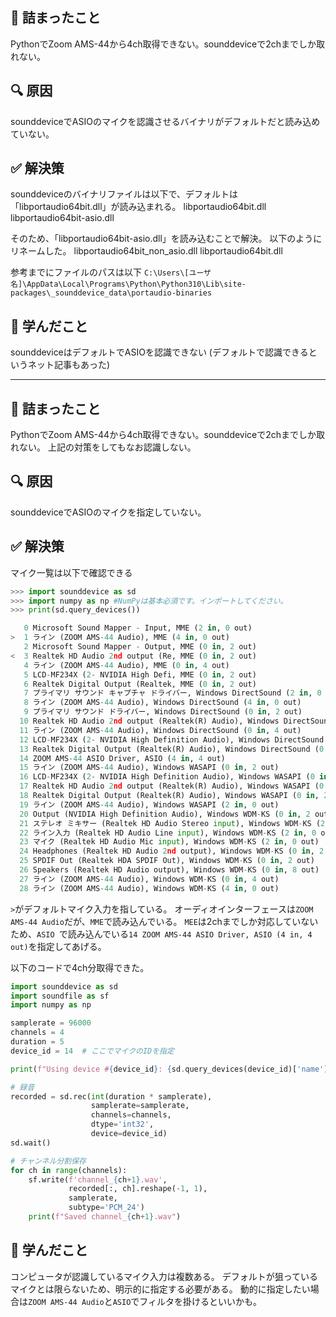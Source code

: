 ## 🤯 詰まったこと
PythonでZoom AMS-44から4ch取得できない。sounddeviceで2chまでしか取れない。

## 🔍 原因
sounddeviceでASIOのマイクを認識させるバイナリがデフォルトだと読み込めていない。

## ✅ 解決策
sounddeviceのバイナリファイルは以下で、デフォルトは「libportaudio64bit.dll」が読み込まれる。
libportaudio64bit.dll
libportaudio64bit-asio.dll

そのため、「libportaudio64bit-asio.dll」を読み込むことで解決。
以下のようにリネームした。
libportaudio64bit_non_asio.dll
libportaudio64bit.dll

参考までにファイルのパスは以下
`C:\Users\[ユーザ名]\AppData\Local\Programs\Python\Python310\Lib\site-packages\_sounddevice_data\portaudio-binaries`

## 🧠 学んだこと
sounddeviceはデフォルトでASIOを認識できない
(デフォルトで認識できるというネット記事もあった)

---

## 🤯 詰まったこと
PythonでZoom AMS-44から4ch取得できない。sounddeviceで2chまでしか取れない。
上記の対策をしてもなお認識しない。

## 🔍 原因
sounddeviceでASIOのマイクを指定していない。

## ✅ 解決策
マイク一覧は以下で確認できる

```python
>>> import sounddevice as sd
>>> import numpy as np #NumPyは基本必須です。インポートしてください。
>>> print(sd.query_devices())

   0 Microsoft Sound Mapper - Input, MME (2 in, 0 out)
>  1 ライン (ZOOM AMS-44 Audio), MME (4 in, 0 out)
   2 Microsoft Sound Mapper - Output, MME (0 in, 2 out)
<  3 Realtek HD Audio 2nd output (Re, MME (0 in, 2 out)
   4 ライン (ZOOM AMS-44 Audio), MME (0 in, 4 out)
   5 LCD-MF234X (2- NVIDIA High Defi, MME (0 in, 2 out)
   6 Realtek Digital Output (Realtek, MME (0 in, 2 out)
   7 プライマリ サウンド キャプチャ ドライバー, Windows DirectSound (2 in, 0 out)
   8 ライン (ZOOM AMS-44 Audio), Windows DirectSound (4 in, 0 out)
   9 プライマリ サウンド ドライバー, Windows DirectSound (0 in, 2 out)
  10 Realtek HD Audio 2nd output (Realtek(R) Audio), Windows DirectSound (0 in, 2 out)
  11 ライン (ZOOM AMS-44 Audio), Windows DirectSound (0 in, 4 out)
  12 LCD-MF234X (2- NVIDIA High Definition Audio), Windows DirectSound (0 in, 2 out)
  13 Realtek Digital Output (Realtek(R) Audio), Windows DirectSound (0 in, 2 out)
  14 ZOOM AMS-44 ASIO Driver, ASIO (4 in, 4 out)
  15 ライン (ZOOM AMS-44 Audio), Windows WASAPI (0 in, 2 out)
  16 LCD-MF234X (2- NVIDIA High Definition Audio), Windows WASAPI (0 in, 2 out)
  17 Realtek HD Audio 2nd output (Realtek(R) Audio), Windows WASAPI (0 in, 2 out)
  18 Realtek Digital Output (Realtek(R) Audio), Windows WASAPI (0 in, 2 out)
  19 ライン (ZOOM AMS-44 Audio), Windows WASAPI (2 in, 0 out)
  20 Output (NVIDIA High Definition Audio), Windows WDM-KS (0 in, 2 out)
  21 ステレオ ミキサー (Realtek HD Audio Stereo input), Windows WDM-KS (2 in, 0 out)
  22 ライン入力 (Realtek HD Audio Line input), Windows WDM-KS (2 in, 0 out)
  23 マイク (Realtek HD Audio Mic input), Windows WDM-KS (2 in, 0 out)
  24 Headphones (Realtek HD Audio 2nd output), Windows WDM-KS (0 in, 2 out)
  25 SPDIF Out (Realtek HDA SPDIF Out), Windows WDM-KS (0 in, 2 out)
  26 Speakers (Realtek HD Audio output), Windows WDM-KS (0 in, 8 out)
  27 ライン (ZOOM AMS-44 Audio), Windows WDM-KS (0 in, 4 out)
  28 ライン (ZOOM AMS-44 Audio), Windows WDM-KS (4 in, 0 out)
```

`>`がデフォルトマイク入力を指している。
オーディオインターフェースは`ZOOM AMS-44 Audio`だが、`MME`で読み込んでいる。
`MEE`は2chまでしか対応していないため、`ASIO `で読み込んでいる`14 ZOOM AMS-44 ASIO Driver, ASIO (4 in, 4 out)`を指定してあげる。

以下のコードで4ch分取得できた。

```python
import sounddevice as sd
import soundfile as sf
import numpy as np

samplerate = 96000
channels = 4
duration = 5
device_id = 14  # ここでマイクのIDを指定

print(f"Using device #{device_id}: {sd.query_devices(device_id)['name']}")

# 録音
recorded = sd.rec(int(duration * samplerate),
                  samplerate=samplerate,
                  channels=channels,
                  dtype='int32',
                  device=device_id)
sd.wait()

# チャンネル分割保存
for ch in range(channels):
    sf.write(f'channel_{ch+1}.wav',
             recorded[:, ch].reshape(-1, 1),
             samplerate,
             subtype='PCM_24')
    print(f"Saved channel_{ch+1}.wav")
```

## 🧠 学んだこと
コンピュータが認識しているマイク入力は複数ある。
デフォルトが狙っているマイクとは限らないため、明示的に指定する必要がある。
動的に指定したい場合は`ZOOM AMS-44 Audio`と`ASIO`でフィルタを掛けるといいかも。